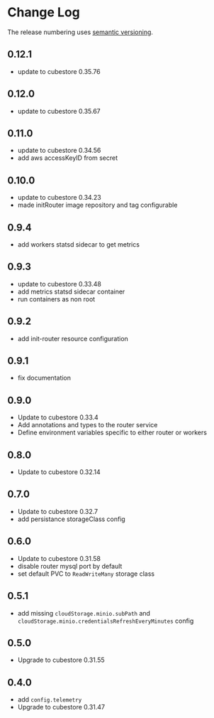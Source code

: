 # Change Log

The release numbering uses [semantic versioning](http://semver.org).

## 0.12.1

- update to cubestore 0.35.76

## 0.12.0

- update to cubestore 0.35.67

## 0.11.0

- update to cubestore 0.34.56
- add aws accessKeyID from secret

## 0.10.0

- update to cubestore 0.34.23
- made initRouter image repository and tag configurable

## 0.9.4

- add workers statsd sidecar to get metrics

## 0.9.3

- update to cubestore 0.33.48
- add metrics statsd sidecar container
- run containers as non root

## 0.9.2

- add init-router resource configuration

## 0.9.1

- fix documentation

## 0.9.0

- Update to cubestore 0.33.4
- Add annotations and types to the router service
- Define environment variables specific to either router or workers

## 0.8.0

- Update to cubestore 0.32.14

## 0.7.0

- Update to cubestore 0.32.7
- add persistance storageClass config

## 0.6.0

- Update to cubestore 0.31.58
- disable router mysql port by default
- set default PVC to `ReadWriteMany` storage class

## 0.5.1

- add missing `cloudStorage.minio.subPath` and `cloudStorage.minio.credentialsRefreshEveryMinutes` config

## 0.5.0

- Upgrade to cubestore 0.31.55

## 0.4.0

- add `config.telemetry`
- Upgrade to cubestore 0.31.47
